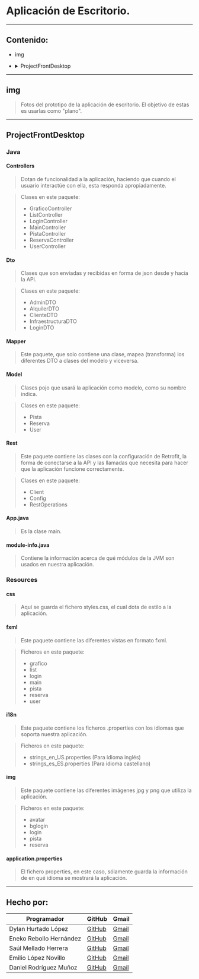 # Aplicación de Escritorio.

---
## Contenido:

- img
- <details>
    <summary>ProjectFrontDesktop</summary>

    - <details>
      <summary>Java</summary>
    
        - <details>
            <summary>Main App</summary>
    
            - controllers
            - dto
            - mapper
            - model
            - rest
            - App.java
           </details>
        - module-info.java
      </details>
    - <details>
        <summary>Resources</summary>

        - css
        - fxml
        - i18n
        - img
        - application.properties
      </details>
  </details>

---
## img
>Fotos del prototipo de la aplicación de escritorio. El objetivo de estas es
> usarlas como "plano".

---
## ProjectFrontDesktop
### Java 
#### Controllers
> Dotan de funcionalidad a la aplicación, haciendo que cuando el usuario interactúe con ella, 
> esta responda apropiadamente. 

> Clases en este paquete:
>- GraficoController
>- ListController
>- LoginController
>- MainController
>- PistaController
>- ReservaController
>- UserController
#### Dto 
> Clases que son enviadas y recibidas en forma de json desde y hacia la API.

> Clases en este paquete:
>- AdminDTO
>- AlquilerDTO
>- ClienteDTO
>- InfraestructuraDTO
>- LoginDTO
#### Mapper 
> Este paquete, que solo contiene una clase, mapea (transforma) los diferentes DTO 
> a clases del modelo y viceversa.
#### Model 
> Clases pojo que usará la aplicación como modelo, como su nombre indica.

> Clases en este paquete:
>- Pista
>- Reserva
>- User
#### Rest 
> Este paquete contiene las clases con la configuración de Retrofit, la forma de conectarse a la 
> API y las llamadas que necesita para hacer que la aplicación funcione correctamente.

> Clases en este paquete:
>- Client
>- Config
>- RestOperations
#### App.java 
> Es la clase main.
#### module-info.java
> Contiene la información acerca de qué módulos de la JVM son usados en nuestra aplicación.

### Resources 
#### css
> Aquí se guarda el fichero styles.css, el cual dota de estilo a la aplicación.
#### fxml 
> Este paquete contiene las diferentes vistas en formato fxml.

> Ficheros en este paquete:
>- grafico
>- list
>- login
>- main
>- pista
>- reserva
>- user
#### i18n 
> Este paquete contiene los ficheros .properties con los idiomas 
> que soporta nuestra aplicación.

> Ficheros en este paquete:
>- strings_en_US.properties (Para idioma inglés)
>- strings_es_ES.properties (Para idioma castellano)
#### img 
> Este paquete contiene las diferentes imágenes jpg y png que utiliza la aplicación.

> Ficheros en este paquete:
>- avatar
>- bglogin
>- login
>- pista
>- reserva
#### application.properties
> El fichero properties, en este caso, sólamente guarda la información de en qué idioma se 
> mostrará la aplicación.

---
## Hecho por:

| Programador             | GitHub                                       | Gmail                               |
|-------------------------|----------------------------------------------|-------------------------------------|
| Dylan Hurtado López     | [GitHub](https://github.com/DyLaNHurtado)    | [Gmail](dylanhurtado43@gmail.com)   |
| Eneko Rebollo Hernández | [GitHub](https://github.com/enekor)          | [Gmail](enekorebollo@gmail.com)     |
| Saúl Mellado Herrera    | [GitHub](https://github.com/saulmella12)     | [Gmail](saulmella12@gmail.com)      |
| Emilio López Novillo    | [GitHub](https://github.com/emilio2403)      | [Gmail](lopeznovillo2000@gmail.com) |
| Daniel Rodríguez Muñoz  | [GitHub](https://github.com/Idliketobealoli) | [Gmail](daniel.ro.mu02@gmail.com)   |